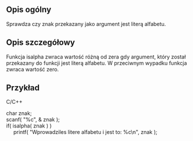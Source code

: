 ## Opis ogólny

Sprawdza czy znak przekazany jako argument jest literą alfabetu.

## Opis szczegółowy

Funkcja isalpha zwraca wartość różną od zera gdy argument, który został przekazany do funkcji jest literą alfabetu. W przeciwnym wypadku funkcja zwraca wartość zero.


## Przykład

C/C++

char znak;  
scanf( "%c", & znak );  
if( isalpha( znak ) )  
     printf( "Wprowadziles litere alfabetu i jest to: %c\n", znak );